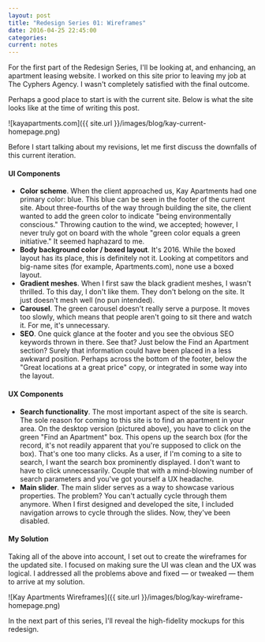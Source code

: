 ```yaml
---
layout: post
title: "Redesign Series 01: Wireframes"
date: 2016-04-25 22:45:00
categories:
current: notes
---
```

For the first part of the Redesign Series, I'll be looking at, and enhancing, an apartment leasing website. I worked on this site prior to leaving my job at The Cyphers Agency. I wasn't completely satisfied with the final outcome.

<!--more-->

Perhaps a good place to start is with the current site. Below is what the site looks like at the time of writing this post.

![kayapartments.com]({{ site.url }}/images/blog/kay-current-homepage.png)

Before I start talking about my revisions, let me first discuss the downfalls of this current iteration.

#### UI Components

* **Color scheme**. When the client approached us, Kay Apartments had one primary color: blue. This blue can be seen in the footer of the current site. About three-fourths of the way through building the site, the client wanted to add the green color to indicate "being environmentally conscious." Throwing caution to the wind, we accepted; however, I never truly got on board with the whole "green color equals a green initiative." It seemed haphazard to me.
* **Body background color / boxed layout**. It's 2016. While the boxed layout has its place, this is definitely not it. Looking at competitors and big-name sites (for example, Apartments.com), none use a boxed layout.
* **Gradient meshes**. When I first saw the black gradient meshes, I wasn't thrilled. To this day, I don't like them. They don't belong on the site. It just doesn't mesh well (no pun intended).
* **Carousel**. The green carousel doesn't really serve a purpose. It moves too slowly, which means that people aren't going to sit there and watch it. For me, it's unnecessary.
* **SEO**. One quick glance at the footer and you see the obvious SEO keywords thrown in there. See that? Just below the Find an Apartment section? Surely that information could have been placed in a less awkward position. Perhaps across the bottom of the footer, below the "Great locations at a great price" copy, or integrated in some way into the layout.

#### UX Components

* **Search functionality**. The most important aspect of the site is search. The sole reason for coming to this site is to find an apartment in your area. On the desktop version (pictured above), you have to click on the green "Find an Apartment" box. This opens up the search box (for the record, it's not readily apparent that you're supposed to click on the box). That's one too many clicks. As a user, if I'm coming to a site to search, I want the search box prominently displayed. I don't want to have to click unnecessarily. Couple that with a mind-blowing number of search parameters and you've got yourself a UX headache.
* **Main slider**. The main slider serves as a way to showcase various properties. The problem? You can't actually cycle through them anymore. When I first designed and developed the site, I included navigation arrows to cycle through the slides. Now, they've been disabled.

#### My Solution
Taking all of the above into account, I set out to create the wireframes for the updated site. I focused on making sure the UI was clean and the UX was logical. I addressed all the problems above and fixed &mdash; or tweaked &mdash; them to arrive at my solution.

![Kay Apartments Wireframes]({{ site.url }}/images/blog/kay-wireframe-homepage.png)

In the next part of this series, I'll reveal the high-fidelity mockups for this redesign.